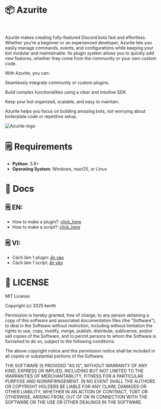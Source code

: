 # 📦 Azurite<br><br>
Azurite makes creating fully-featured Discord bots fast and effortless.
Whether you’re a beginner or an experienced developer, Azurite lets you easily manage commands, events, and configurations while keeping your bot modular and maintainable. Its plugin system allows you to quickly add new features, whether they come from the community or your own custom code.

With Azurite, you can:

Seamlessly integrate community or custom plugins.

Build complex functionalities using a clear and intuitive SDK.

Keep your bot organized, scalable, and easy to maintain.

Azurite helps you focus on building amazing bots, not worrying about boilerplate code or repetitive setup.

![Azurite-logo](https://images-ext-1.discordapp.net/external/Mx47LACNL-pWIds4e5nKO2ppF5sYNgCaynN7lr36a7o/%3Fsize%3D1024/https/cdn.discordapp.com/icons/1405529842983899236/ebb8aea97de5a20333e54b24ec090cc5.png?format=png&quality=lossless)

# 🗒️ Requirements<br>
- **Python**: 3.8+
- **Operating System**: Windows, macOS, or Linux

# 🔖 Docs<br>
## 🗒️ EN:
- How to make a plugin?: [click_here](https://github.com/Notkenftr/Azurite/tree/main/docs/EN/make_a_plugin)
- How to make a script?: [click_here](https://github.com/Notkenftr/Azurite/tree/main/docs/EN/make_a_script)
## 🗒️ VI:
- Cách làm 1 plugin: [ấn vào](https://github.com/Notkenftr/Azurite/tree/main/docs/VI/make_a_plugin)
- Cách làm 1 script: [ấn vào](https://github.com/Notkenftr/Azurite/docs/tree/main/VI/make_a_script)
# 📍 LICENSE

MIT License

Copyright (c) 2025 kenftr

Permission is hereby granted, free of charge, to any person obtaining a copy
of this software and associated documentation files (the "Software"), to deal
in the Software without restriction, including without limitation the rights
to use, copy, modify, merge, publish, distribute, sublicense, and/or sell
copies of the Software, and to permit persons to whom the Software is
furnished to do so, subject to the following conditions:

The above copyright notice and this permission notice shall be included in all
copies or substantial portions of the Software.

THE SOFTWARE IS PROVIDED "AS IS", WITHOUT WARRANTY OF ANY KIND, EXPRESS OR
IMPLIED, INCLUDING BUT NOT LIMITED TO THE WARRANTIES OF MERCHANTABILITY,
FITNESS FOR A PARTICULAR PURPOSE AND NONINFRINGEMENT. IN NO EVENT SHALL THE
AUTHORS OR COPYRIGHT HOLDERS BE LIABLE FOR ANY CLAIM, DAMAGES OR OTHER
LIABILITY, WHETHER IN AN ACTION OF CONTRACT, TORT OR OTHERWISE, ARISING FROM,
OUT OF OR IN CONNECTION WITH THE SOFTWARE OR THE USE OR OTHER DEALINGS IN THE
SOFTWARE.